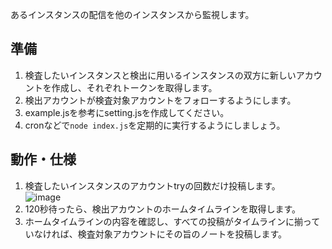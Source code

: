 あるインスタンスの配信を他のインスタンスから監視します。

## 準備
1. 検査したいインスタンスと検出に用いるインスタンスの双方に新しいアカウントを作成し、それぞれトークンを取得します。
2. 検出アカウントが検査対象アカウントをフォローするようにします。
3. example.jsを参考にsetting.jsを作成してください。
4. cronなどで`node index.js`を定期的に実行するようにしましょう。

## 動作・仕様
1. 検査したいインスタンスのアカウントtryの回数だけ投稿します。  
   ![image](https://user-images.githubusercontent.com/7973572/133556912-22ea3883-9a37-4198-8826-fb8133169524.png)
2. 120秒待ったら、検出アカウントのホームタイムラインを取得します。
3. ホームタイムラインの内容を確認し、すべての投稿がタイムラインに揃っていなければ、検査対象アカウントにその旨のノートを投稿します。
